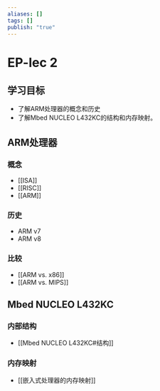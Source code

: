 ```yaml
---
aliases: []
tags: []
publish: "true"
---
```


# EP-lec 2
## 学习目标
- 了解ARM处理器的概念和历史
- 了解Mbed NUCLEO L432KC的结构和内存映射。

## ARM处理器
### 概念
- [[ISA]]
- [[RISC]]
- [[ARM]]
### 历史
- ARM v7
- ARM v8
### 比较
- [[ARM vs. x86]]
- [[ARM vs. MIPS]]

## Mbed NUCLEO L432KC
### 内部结构
- [[Mbed NUCLEO L432KC#结构]]
### 内存映射
- [[嵌入式处理器的内存映射]]